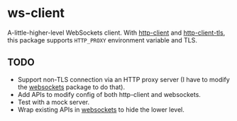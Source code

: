# ws-client

A-little-higher-level WebSockets client.
With [http-client](https://hackage.haskell.org/package/http-client) and [http-client-tls](https://hackage.haskell.org/package/http-client-tls), this package supports `HTTP_PROXY` environment variable and TLS.

## TODO

- Support non-TLS connection via an HTTP proxy server (I have to modify the [websockets](https://hackage.haskell.org/package/websockets) package to do that).
- Add APIs to modify config of both http-client and websockets.
- Test with a mock server.
- Wrap existing APIs in [websockets](https://hackage.haskell.org/package/websockets) to hide the lower level.

<!-- Uncomment after uploading on Hackage.

## Example

An example program is here: [app/Main.hs](app/Main.hs).  
Build the executable by enabling  build-sample flag:

```bash
stack install ws-client --flag ws-client:build-sample
```
-->


